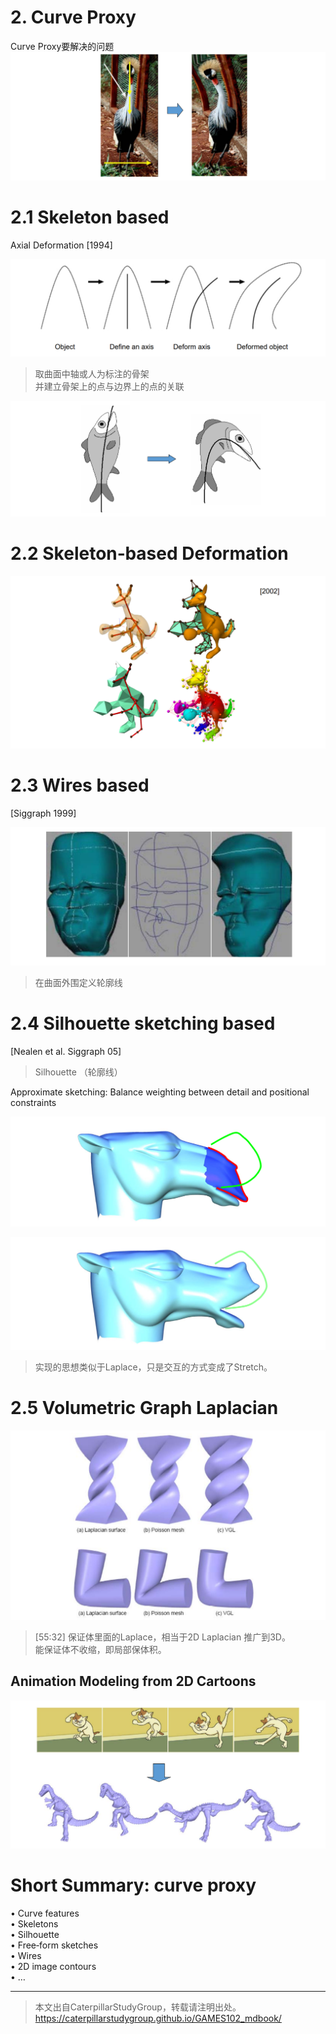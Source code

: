 # 2. Curve Proxy    

Curve Proxy要解决的问题  
![](../assets/建模30.png)   


# 2.1 Skeleton based    

Axial Deformation [1994]

![](../assets/建模31.png)   

> 取曲面中轴或人为标注的骨架  
> 并建立骨架上的点与边界上的点的关联  

![](../assets/建模32.png)   

# 2.2 Skeleton‐based Deformation     

![](../assets/建模35.png)   

# 2.3 Wires based    

[Siggraph 1999]    

![](../assets/建模36.png)   

> 在曲面外围定义轮廓线

# 2.4 Silhouette sketching based    

[Nealen et al. Siggraph 05]    

> Silhouette （轮廓线）

Approximate sketching: Balance weighting between detail and positional constraints    

![](../assets/建模38.png)   

![](../assets/建模39.png)   

> 实现的思想类似于Laplace，只是交互的方式变成了Stretch。  

# 2.5 Volumetric Graph Laplacian    
    
![](../assets/建模41.png)   

> [55:32] 保证体里面的Laplace，相当于2D Laplacian 推广到3D。  
> 能保证体不收缩，即局部保体积。    

## Animation Modeling from 2D Cartoons    

![](../assets/建模42.png)   


# Short Summary: curve proxy    

• Curve features    
• Skeletons    
• Silhouette    
• Free‐form sketches    
• Wires    
• 2D image contours   
• …    

---  

> 本文出自CaterpillarStudyGroup，转载请注明出处。
https://caterpillarstudygroup.github.io/GAMES102_mdbook/
  
